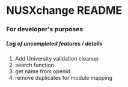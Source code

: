 # NUSXchange README
### For developer's purposes
##### Log of uncompleted features / details
1. Add University validation cleanup
2. search function
3. get name from openid
4. remove duplicates for module mapping
